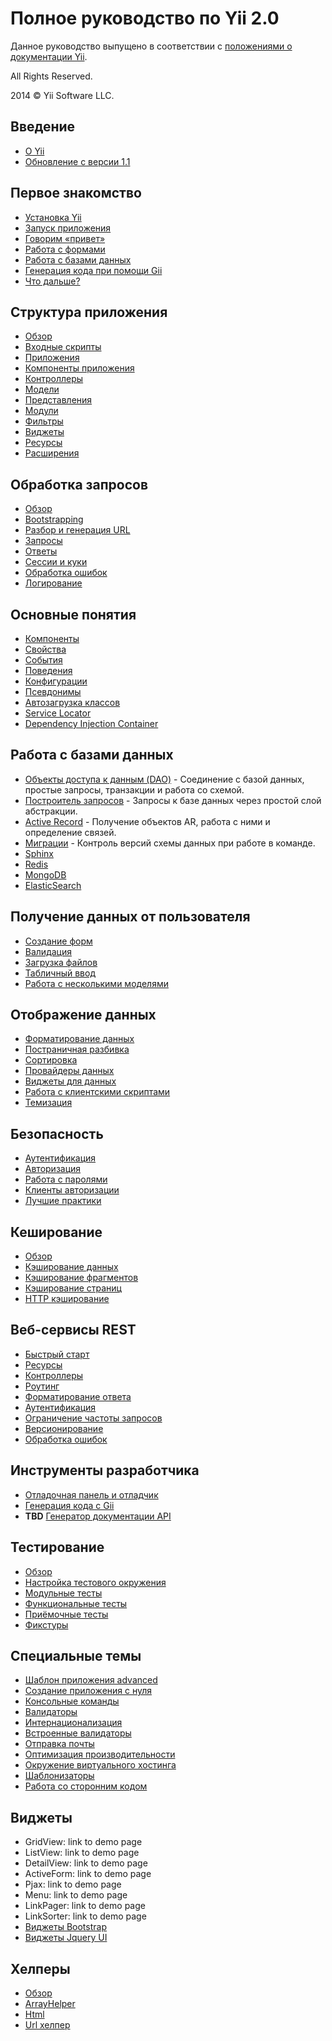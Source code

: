 Полное руководство по Yii 2.0
=============================

Данное руководство выпущено в соответствии с [положениями о документации Yii](http://www.yiiframework.com/doc/terms/).

All Rights Reserved.

2014 © Yii Software LLC.


Введение
--------

* [О Yii](intro-yii.md)
* [Обновление с версии 1.1](intro-upgrade-from-v1.md)


Первое знакомство
-----------------

* [Установка Yii](start-installation.md)
* [Запуск приложения](start-workflow.md)
* [Говорим «привет»](start-hello.md)
* [Работа с формами](start-forms.md)
* [Работа с базами данных](start-databases.md)
* [Генерация кода при помощи Gii](start-gii.md)
* [Что дальше?](start-looking-ahead.md)


Структура приложения
--------------------

* [Обзор](structure-overview.md)
* [Входные скрипты](structure-entry-scripts.md)
* [Приложения](structure-applications.md)
* [Компоненты приложения](structure-application-components.md)
* [Контроллеры](structure-controllers.md)
* [Модели](structure-models.md)
* [Представления](structure-views.md)
* [Модули](structure-modules.md)
* [Фильтры](structure-filters.md)
* [Виджеты](structure-widgets.md)
* [Ресурсы](structure-assets.md)
* [Расширения](structure-extensions.md)


Обработка запросов
------------------

* [Обзор](runtime-overview.md)
* [Bootstrapping](runtime-bootstrapping.md)
* [Разбор и генерация URL](runtime-routing.md)
* [Запросы](runtime-requests.md)
* [Ответы](runtime-responses.md)
* [Сессии и куки](runtime-sessions-cookies.md)
* [Обработка ошибок](runtime-handling-errors.md)
* [Логирование](runtime-logging.md)


Основные понятия
----------------

* [Компоненты](concept-components.md)
* [Свойства](concept-properties.md)
* [События](concept-events.md)
* [Поведения](concept-behaviors.md)
* [Конфигурации](concept-configurations.md)
* [Псевдонимы](concept-aliases.md)
* [Автозагрузка классов](concept-autoloading.md)
* [Service Locator](concept-service-locator.md)
* [Dependency Injection Container](concept-di-container.md)


Работа с базами данных
----------------------

* [Объекты доступа к данным (DAO)](db-dao.md) - Соединение с базой данных, простые запросы, транзакции и работа со схемой.
* [Построитель запросов](db-query-builder.md) - Запросы к базе данных через простой слой абстракции.
* [Active Record](db-active-record.md) - Получение объектов AR, работа с ними и определение связей.
* [Миграции](db-migrations.md) - Контроль версий схемы данных при работе в команде.
* [Sphinx](https://github.com/yiisoft/yii2-sphinx/blob/master/docs/guide/README.md)
* [Redis](https://github.com/yiisoft/yii2-redis/blob/master/docs/guide/README.md)
* [MongoDB](https://github.com/yiisoft/yii2-mongodb/blob/master/docs/guide/README.md)
* [ElasticSearch](https://github.com/yiisoft/yii2-elasticsearch/blob/master/docs/guide/README.md)


Получение данных от пользователя
--------------------------------

* [Создание форм](input-forms.md)
* [Валидация](input-validation.md)
* [Загрузка файлов](input-file-upload.md)
* [Табличный ввод](input-tabular-input.md)
* [Работа с несколькими моделями](input-multiple-models.md)


Отображение данных
------------------

* [Форматирование данных](output-formatting.md)
* [Постраничная разбивка](output-pagination.md)
* [Сортировка](output-sorting.md)
* [Провайдеры данных](output-data-providers.md)
* [Виджеты для данных](output-data-widgets.md)
* [Работа с клиентскими скриптами](output-client-scripts.md)
* [Темизация](output-theming.md)


Безопасность
------------

* [Аутентификация](security-authentication.md)
* [Авторизация](security-authorization.md)
* [Работа с паролями](security-passwords.md)
* [Клиенты авторизации](https://github.com/yiisoft/yii2-authclient/blob/master/docs/guide/README.md)
* [Лучшие практики](security-best-practices.md)


Кеширование
-----------

* [Обзор](caching-overview.md)
* [Кэширование данных](caching-data.md)
* [Кэширование фрагментов](caching-fragment.md)
* [Кэширование страниц](caching-page.md)
* [HTTP кэширование](caching-http.md)


Веб-сервисы REST
----------------

* [Быстрый старт](rest-quick-start.md)
* [Ресурсы](rest-resources.md)
* [Контроллеры](rest-controllers.md)
* [Роутинг](rest-routing.md)
* [Форматирование ответа](rest-response-formatting.md)
* [Аутентификация](rest-authentication.md)
* [Ограничение частоты запросов](rest-rate-limiting.md)
* [Версионирование](rest-versioning.md)
* [Обработка ошибок](rest-error-handling.md)


Инструменты разработчика
------------------------

* [Отладочная панель и отладчик](https://github.com/yiisoft/yii2-debug/blob/master/docs/guide/README.md)
* [Генерация кода с Gii](https://github.com/yiisoft/yii2-gii/blob/master/docs/guide/README.md)
* **TBD** [Генератор документации API](https://github.com/yiisoft/yii2-apidoc)


Тестирование
------------

* [Обзор](test-overview.md)
* [Настройка тестового окружения](test-environment-setup.md)
* [Модульные тесты](test-unit.md)
* [Функциональные тесты](test-functional.md)
* [Приёмочные тесты](test-acceptance.md)
* [Фикстуры](test-fixtures.md)


Специальные темы
----------------


* [Шаблон приложения advanced](https://github.com/yiisoft/yii2-app-advanced/blob/master/docs/guide/README.md)
* [Создание приложения с нуля](tutorial-start-from-scratch.md)
* [Консольные команды](tutorial-console.md)
* [Валидаторы](tutorial-core-validators.md)
* [Интернационализация](tutorial-i18n.md)
* [Встроенные валидаторы](tutorial-core-validators.md)
* [Отправка почты](tutorial-mailing.md)
* [Оптимизация производительности](tutorial-performance-tuning.md)
* [Окружение виртуального хостинга](tutorial-shared-hosting.md)
* [Шаблонизаторы](tutorial-template-engines.md)
* [Работа со сторонним кодом](tutorial-yii-integration.md)


Виджеты
-------

* GridView: link to demo page
* ListView: link to demo page
* DetailView: link to demo page
* ActiveForm: link to demo page
* Pjax: link to demo page
* Menu: link to demo page
* LinkPager: link to demo page
* LinkSorter: link to demo page
* [Виджеты Bootstrap](https://github.com/yiisoft/yii2-bootstrap/blob/master/docs/guide/README.md)
* [Виджеты Jquery UI](https://github.com/yiisoft/yii2-jui/blob/master/docs/guide/README.md)


Хелперы
-------

* [Обзор](helper-overview.md)
* [ArrayHelper](helper-array.md)
* [Html](helper-html.md)
* [Url хелпер](helper-url.md)

